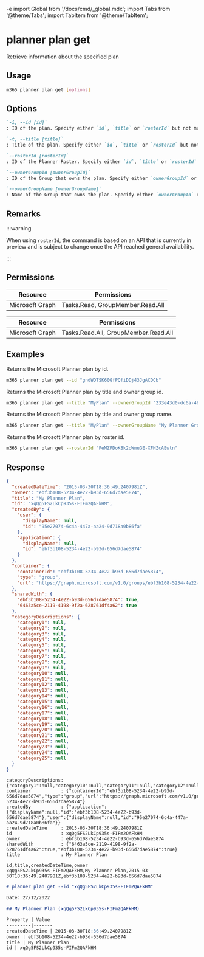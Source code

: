 -e <!-- DISCLAIMER: All secrets, passwords, and sensitive values in this document are examples only and not real credentials. -->
import Global from '/docs/cmd/_global.mdx';
import Tabs from '@theme/Tabs';
import TabItem from '@theme/TabItem';

# planner plan get

Retrieve information about the specified plan

## Usage

```sh
m365 planner plan get [options]
```

## Options

```md definition-list
`-i, --id [id]`
: ID of the plan. Specify either `id`, `title` or `rosterId` but not multiple.

`-t, --title [title]`
: Title of the plan. Specify either `id`, `title` or `rosterId` but not multiple.

`--rosterId [rosterId]`
: ID of the Planner Roster. Specify either `id`, `title` or `rosterId` but not multiple.

`--ownerGroupId [ownerGroupId]`
: ID of the Group that owns the plan. Specify either `ownerGroupId` or `ownerGroupName` when using `title` but not both.

`--ownerGroupName [ownerGroupName]`
: Name of the Group that owns the plan. Specify either `ownerGroupId` or `ownerGroupName` when using `title` but not both.
```

<Global />

## Remarks

:::warning

When using `rosterId`, the command is based on an API that is currently in preview and is subject to change once the API reached general availability.

:::

## Permissions

<Tabs>
  <TabItem value="Delegated">

  | Resource        | Permissions                      |
  |-----------------|----------------------------------|
  | Microsoft Graph | Tasks.Read, GroupMember.Read.All |

  </TabItem>
  <TabItem value="Application">

  | Resource        | Permissions                          |
  |-----------------|--------------------------------------|
  | Microsoft Graph | Tasks.Read.All, GroupMember.Read.All |

  </TabItem>
</Tabs>

## Examples

Returns the Microsoft Planner plan by id.

```sh
m365 planner plan get --id "gndWOTSK60GfPQfiDDj43JgACDCb"
```

Returns the Microsoft Planner plan by title and owner group id.

```sh
m365 planner plan get --title "MyPlan" --ownerGroupId "233e43d0-dc6a-482e-9b4e-0de7a7bce9b4"
```

Returns the Microsoft Planner plan by title and owner group name.

```sh
m365 planner plan get --title "MyPlan" --ownerGroupName "My Planner Group"
```

Returns the Microsoft Planner plan by roster id.

```sh
m365 planner plan get --rosterId "FeMZFDoK8k2oWmuGE-XFHZcAEwtn"
```

## Response

<Tabs>
  <TabItem value="JSON">

  ```json
  {
    "createdDateTime": "2015-03-30T18:36:49.2407981Z",
    "owner": "ebf3b108-5234-4e22-b93d-656d7dae5874",
    "title": "My Planner Plan",
    "id": "xqQg5FS2LkCp935s-FIFm2QAFkHM",
    "createdBy": {
      "user": {
        "displayName": null,
        "id": "95e27074-6c4a-447a-aa24-9d718a0b86fa"
      },
      "application": {
        "displayName": null,
        "id": "ebf3b108-5234-4e22-b93d-656d7dae5874"
      }
    },
    "container": {
      "containerId": "ebf3b108-5234-4e22-b93d-656d7dae5874",
      "type": "group",
      "url": "https://graph.microsoft.com/v1.0/groups/ebf3b108-5234-4e22-b93d-656d7dae5874"
    },
    "sharedWith": {
      "ebf3b108-5234-4e22-b93d-656d7dae5874": true,
      "6463a5ce-2119-4198-9f2a-628761df4a62": true
    },
    "categoryDescriptions": {
      "category1": null,
      "category2": null,
      "category3": null,
      "category4": null,
      "category5": null,
      "category6": null,
      "category7": null,
      "category8": null,
      "category9": null,
      "category10": null,
      "category11": null,
      "category12": null,
      "category13": null,
      "category14": null,
      "category15": null,
      "category16": null,
      "category17": null,
      "category18": null,
      "category19": null,
      "category20": null,
      "category21": null,
      "category22": null,
      "category23": null,
      "category24": null,
      "category25": null
    }
  }
  ```

  </TabItem>
  <TabItem value="Text">

  ```text
  categoryDescriptions: {"category1":null,"category10":null,"category11":null,"category12":null,"category13":null,"category14":null,"category15":null,"category16":null,"category17":null,"category18":null,"category19":null,"category2":null,"category20":null,"category21":null,"category22":null,"category23":null,"category24":null,"category25":null,"category3":null,"category4":null,"category5":null,"category6":null,"category7":null,"category8":null,"category9":null}
  container           : {"containerId":"ebf3b108-5234-4e22-b93d-656d7dae5874","type":"group","url":"https://graph.microsoft.com/v1.0/groups/ebf3b108-5234-4e22-b93d-656d7dae5874"}
  createdBy           : {"application":{"displayName":null,"id":"ebf3b108-5234-4e22-b93d-656d7dae5874"},"user":{"displayName":null,"id":"95e27074-6c4a-447a-aa24-9d718a0b86fa"}}
  createdDateTime     : 2015-03-30T18:36:49.2407981Z
  id                  : xqQg5FS2LkCp935s-FIFm2QAFkHM
  owner               : ebf3b108-5234-4e22-b93d-656d7dae5874
  sharedWith          : {"6463a5ce-2119-4198-9f2a-628761df4a62":true,"ebf3b108-5234-4e22-b93d-656d7dae5874":true}
  title               : My Planner Plan
  ```

  </TabItem>
  <TabItem value="CSV">

  ```csv
  id,title,createdDateTime,owner
  xqQg5FS2LkCp935s-FIFm2QAFkHM,My Planner Plan,2015-03-30T18:36:49.2407981Z,ebf3b108-5234-4e22-b93d-656d7dae5874
  ```

  </TabItem>
  <TabItem value="Markdown">

  ```md
  # planner plan get --id "xqQg5FS2LkCp935s-FIFm2QAFkHM"

  Date: 27/12/2022

  ## My Planner Plan (xqQg5FS2LkCp935s-FIFm2QAFkHM)

  Property | Value
  ---------|-------
  createdDateTime | 2015-03-30T18:36:49.2407981Z
  owner | ebf3b108-5234-4e22-b93d-656d7dae5874
  title | My Planner Plan
  id | xqQg5FS2LkCp935s-FIFm2QAFkHM
  ```

  </TabItem>
</Tabs>

